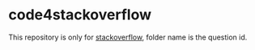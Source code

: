 # code4stackoverflow


This repository is only for [stackoverflow](http://stackoverflow.com/), folder name is the question id.
